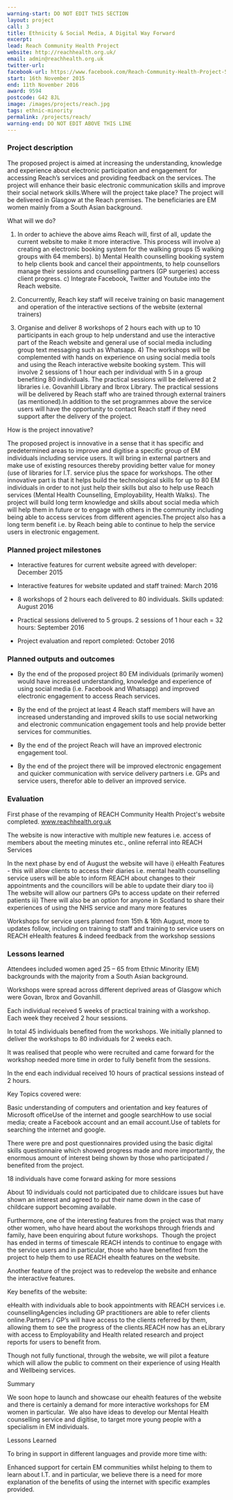 ```yaml
---
warning-start: DO NOT EDIT THIS SECTION
layout: project
call: 3
title: Ethnicity & Social Media, A Digital Way Forward
excerpt: 
lead: Reach Community Health Project
website: http://reachhealth.org.uk/
email: admin@reachhealth.org.uk
twitter-url: 
facebook-url: https://www.facebook.com/Reach-Community-Health-Project-537639456262652/ 
start: 16th November 2015
end: 11th November 2016 
award: 9594
postcode: G42 8JL	
image: /images/projects/reach.jpg
tags: ethnic-minority
permalink: /projects/reach/
warning-end: DO NOT EDIT ABOVE THIS LINE
---
```


### Project description

The proposed project is aimed at increasing the understanding, knowledge and experience about electronic participation and engagement for accessing Reach’s services and providing feedback on the services. The project will enhance their basic electronic communication skills and improve their social network skills.Where will the project take place? The project will be delivered in Glasgow at the Reach premises. The beneficiaries are EM women mainly from a South Asian background. 

What will we do? 

1) In order to achieve the above aims Reach will, first of all, update the current website to make it more interactive. This process will involve a) creating an electronic booking system for the walking groups (5 walking groups with 64 members). b) Mental Health counselling booking system to help clients book and cancel their appointments, to help counsellors manage their sessions and counselling partners (GP surgeries) access client progress. c) Integrate Facebook, Twitter and Youtube into the Reach website.

2) Concurrently, Reach key staff will receive training on basic management and operation of the interactive sections of the website (external trainers) 

3) Organise and deliver 8 workshops of 2 hours each with up to 10 participants in each group to help understand and use the interactive part of the Reach website and general use of social media including group text messaging such as Whatsapp. 4) The workshops will be complemented with hands on experience on using social media tools and using the Reach interactive website booking system. This will involve 2 sessions of 1 hour each per individual with 5 in a group benefiting 80 individuals. The practical sessions will be delivered at 2 libraries i.e. Govanhill Library and Ibrox Library. The practical sessions will be delivered by Reach staff who are trained through external trainers (as mentioned).In addition to the set programmes above the service users will have the opportunity to contact Reach staff if they need support after the delivery of the project. 

How is the project innovative? 

The proposed project is innovative in a sense that it has specific and predetermined areas to improve and digitise a specific group of EM individuals including service users. It will bring in external partners and make use of existing resources thereby providing better value for money (use of libraries for I.T. service plus the space for workshops. The other innovative part is that it helps build the technological skills for up to 80 EM individuals in order to not just help their skills but also to help use Reach services (Mental Health Counselling, Employability, Health Walks). The project will build long term knowledge and skills about social media which will help them in future or to engage with others in the community including being able to access services from different agencies.The project also has a long term benefit i.e. by Reach being able to continue to help the service users in electronic engagement.

### Planned project milestones

* Interactive features for current website agreed with developer: December 2015

* Interactive features for website updated and staff trained: March 2016

* 8 workshops of 2 hours each delivered to 80 individuals. Skills updated: August 2016

* Practical sessions delivered to 5 groups. 2 sessions of 1 hour each = 32 hours: September 2016

* Project evaluation and report completed: October 2016


### Planned outputs and outcomes

* By the end of the proposed project 80 EM individuals (primarily women) would have increased understanding, knowledge and experience of using social media (i.e. Facebook and Whatsapp) and improved electronic engagement to access Reach services.

* By the end of the project at least 4 Reach staff members will have an increased understanding and improved skills to use social networking and electronic communication engagement tools and help provide better services for communities.

* By the end of the project Reach will have an improved electronic engagement tool.

* By the end of the project there will be improved electronic engagement and quicker communication with service delivery partners i.e. GPs and service users, therefor able to deliver an improved service.


### Evaluation
First phase of the revamping of REACH Community Health Project's website completed. www.reachhealth.org.uk

The website is now interactive with multiple new features i.e. access of members about the meeting minutes etc., online referral into REACH Services

In the next phase by end of August the website will have 
i) eHealth Features - this will allow clients to access their diaries i.e. mental health counselling service users will be able to inform REACH about changes to their appointments and the councillors will be able to update their diary too
ii) The website will allow our partners GPs to access update on their referred patients 
iii) There will also be an option for anyone in Scotland to share their experiences of using the NHS service 
and many more features 

Workshops for service users planned from 
15th & 16th August, more to updates follow, including on training to staff and training to service users on REACH eHealth features & indeed feedback from the workshop sessions 



### Lessons learned


Attendees included women aged 25
– 65 from Ethnic Minority (EM) backgrounds with the majority from a South Asian
background.

Workshops were spread across
different deprived areas of Glasgow which were Govan, Ibrox and Govanhill.

Each individual received 5 weeks
of practical training with a workshop. Each week they received 2 hour sessions.

In total 45 individuals benefited
from the workshops. We initially planned to deliver the workshops to 80
individuals for 2 weeks each.

It was realised that people who
were recruited and came forward for the workshop needed more time in order to
fully benefit from the sessions.

In the end each individual
received 10 hours of practical sessions instead of 2 hours.

Key Topics covered were:

Basic understanding of computers and orientation
and key features of Microsoft officeUse
of the internet and google searchHow
to use social media; create a Facebook account and an email account.Use
of tablets for searching the internet and google.

There were pre and post questionnaires
provided using the basic digital skills questionnaire which showed progress
made and more importantly, the enormous amount of interest being shown by those
who participated / benefited from the project.

18 individuals have come forward
asking for more sessions

About 10 individuals could not
participated due to childcare issues but have shown an interest and agreed to
put their name down in the case of childcare support becoming available.

Furthermore, one of the
interesting features from the project was that many other women, who have heard
about the workshops through friends and family, have been enquiring about
future workshops.  Though the project has
ended in terms of timescale REACH intends to continue to engage with the
service users and in particular, those who have benefited from the project to
help them to use REACH ehealth features on the website.

Another feature of the project
was to redevelop the website and enhance the interactive features.

Key benefits of the website:

eHealth with individuals able to book
appointments with REACH services i.e. counsellingAgencies including GP practitioners are able to
refer clients online.Partners / GP’s will have access to the clients
referred by them, allowing them to see the progress of the clients.REACH now has an eLibrary with access to
Employability and Health related research and project reports for users to
benefit from.



Though not fully functional,
through the website, we will pilot a feature which will allow the public to comment
on their experience of using Health and Wellbeing services.

Summary

We soon hope to launch and
showcase our ehealth features of the website and there is certainly a demand
for more interactive workshops for EM women in particular.  We also have ideas to develop our Mental
Health counselling service and digitise, to target more young people with a
specialism in EM individuals.

Lessons Learned

To bring in support in different
languages and provide more time with:

Enhanced support for certain EM
communities whilst helping to them to learn about I.T. and in particular, we
believe there is a need for more explanation of the benefits of using the
internet with specific examples provided.




